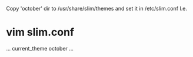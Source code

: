 Copy 'october' dir to /usr/share/slim/themes and set it in /etc/slim.conf
I.e.
# vim slim.conf
...
current_theme october
...

